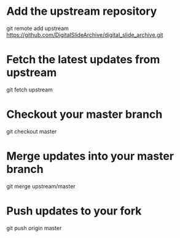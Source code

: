 # Add the upstream repository
git remote add upstream https://github.com/DigitalSlideArchive/digital_slide_archive.git

# Fetch the latest updates from upstream
git fetch upstream

# Checkout your master branch
git checkout master

# Merge updates into your master branch
git merge upstream/master

# Push updates to your fork
git push origin master
